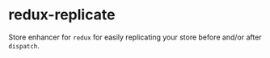 # redux-replicate
Store enhancer for `redux` for easily replicating your store before and/or after `dispatch`.
